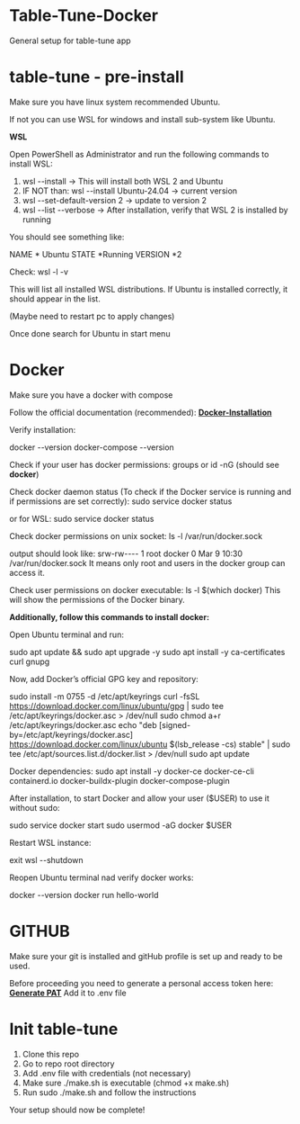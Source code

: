 # Table-Tune-Docker
General setup for table-tune app

# table-tune - pre-install

Make sure you have linux system recommended Ubuntu.

If not you can use WSL for windows and install sub-system like Ubuntu.

**WSL**

Open PowerShell as Administrator and run the following commands to install WSL:

1. wsl --install -> This will install both WSL 2 and Ubuntu
2. IF NOT than: wsl --install Ubuntu-24.04 -> current version
3. wsl --set-default-version 2 -> update to version 2
4. wsl --list --verbose -> After installation, verify that WSL 2 is installed by running

You should see something like:

NAME * Ubuntu
STATE *Running
VERSION *2

Check: wsl -l -v

This will list all installed WSL distributions. If Ubuntu is installed correctly, it should appear in the list.

(Maybe need to restart pc to apply changes)

Once done search for Ubuntu in start menu

# Docker

Make sure you have a docker with compose

Follow the official documentation (recommended): **[Docker-Installation](https://docs.docker.com/engine/install/ubuntu/)**

Verify installation:

docker --version
docker-compose --version

Check if your user has docker permissions:
groups or id -nG (should see **docker**)

Check docker daemon status (To check if the Docker service is running and if permissions are set correctly):
sudo service docker status

or for WSL:
sudo service docker status

Check docker permissions on unix socket:
ls -l /var/run/docker.sock

output should look like: srw-rw---- 1 root docker 0 Mar 9 10:30 /var/run/docker.sock
It means only root and users in the docker group can access it.

Check user permissions on docker executable:
ls -l $(which docker)
This will show the permissions of the Docker binary.

**Additionally, follow this commands to install docker:**

Open Ubuntu terminal and run:

sudo apt update && sudo apt upgrade -y
sudo apt install -y ca-certificates curl gnupg

Now, add Docker’s official GPG key and repository:

sudo install -m 0755 -d /etc/apt/keyrings
curl -fsSL https://download.docker.com/linux/ubuntu/gpg | sudo tee /etc/apt/keyrings/docker.asc > /dev/null
sudo chmod a+r /etc/apt/keyrings/docker.asc
echo "deb [signed-by=/etc/apt/keyrings/docker.asc] https://download.docker.com/linux/ubuntu $(lsb_release -cs) stable" | sudo tee /etc/apt/sources.list.d/docker.list > /dev/null
sudo apt update

Docker dependencies:
sudo apt install -y docker-ce docker-ce-cli containerd.io docker-buildx-plugin docker-compose-plugin

After installation, to start Docker and allow your user ($USER) to use it without sudo:

sudo service docker start
sudo usermod -aG docker $USER

Restart WSL instance:

exit
wsl --shutdown

Reopen Ubuntu terminal nad verify docker works:

docker --version
docker run hello-world

# GITHUB
Make sure your git is installed and gitHub profile is set up and ready to be used.

Before proceeding you need to generate a personal access token here: **[Generate PAT](https://github.com/settings/tokens)**
Add it to .env file

# Init table-tune

1. Clone this repo
2. Go to repo root directory
3. Add .env file with credentials (not necessary)
4. Make sure ./make.sh is executable (chmod +x make.sh)
5. Run sudo ./make.sh and follow the instructions

Your setup should now be complete!